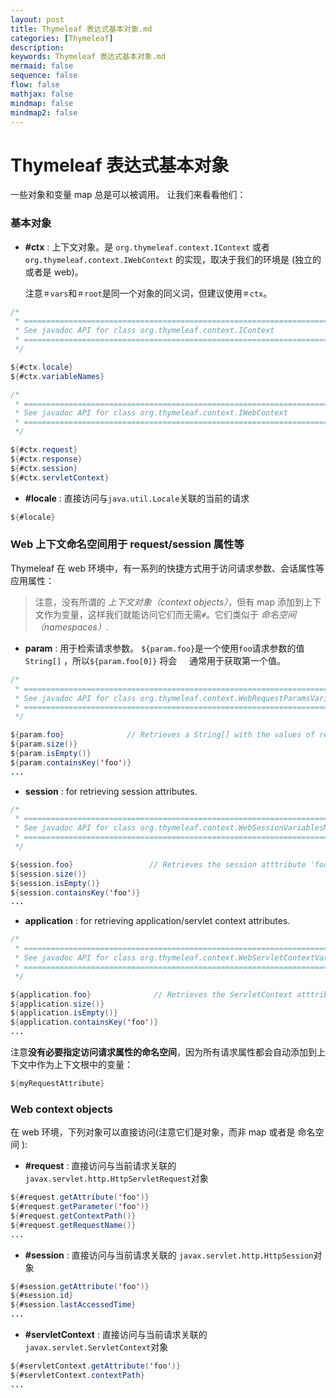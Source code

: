 ```yaml
---
layout: post
title: Thymeleaf 表达式基本对象.md
categories: [Thymeleaf]
description: 
keywords: Thymeleaf 表达式基本对象.md
mermaid: false
sequence: false
flow: false
mathjax: false
mindmap: false
mindmap2: false
---
```

# Thymeleaf 表达式基本对象

一些对象和变量 map 总是可以被调用。 让我们来看看他们：


### 基本对象

 * **\#ctx** : 上下文对象。是 `org.thymeleaf.context.IContext` 或者
    `org.thymeleaf.context.IWebContext` 的实现，取决于我们的环境是   (独立的或者是 web)。

 	注意`＃vars`和`＃root`是同一个对象的同义词，但建议使用`＃ctx`。

```java
/*
 * ======================================================================
 * See javadoc API for class org.thymeleaf.context.IContext
 * ======================================================================
 */

${#ctx.locale}
${#ctx.variableNames}

/*
 * ======================================================================
 * See javadoc API for class org.thymeleaf.context.IWebContext
 * ======================================================================
 */

${#ctx.request}
${#ctx.response}
${#ctx.session}
${#ctx.servletContext}
```

 * **\#locale** : 直接访问与`java.util.Locale`关联的当前的请求                

```java
${#locale}
```


### Web 上下文命名空间用于 request/session 属性等

Thymeleaf 在 web 环境中，有一系列的快捷方式用于访问请求参数、会话属性等应用属性：

> 注意，没有所谓的 *上下文对象（context objects）*，但有  map 添加到上下文作为变量，这样我们就能访问它们而无需`#`。它们类似于 *命名空间（namespaces）*.

 * **param** : 用于检索请求参数。  `${param.foo}`是一个使用`foo`请求参数的值`String[]` ，所以`${param.foo[0]}` 将会
    通常用于获取第一个值。

```java
/*
 * ============================================================================
 * See javadoc API for class org.thymeleaf.context.WebRequestParamsVariablesMap
 * ============================================================================
 */

${param.foo}              // Retrieves a String[] with the values of request parameter 'foo'
${param.size()}
${param.isEmpty()}
${param.containsKey('foo')}
...
```

 * **session** : for retrieving session attributes.

```java
/*
 * ======================================================================
 * See javadoc API for class org.thymeleaf.context.WebSessionVariablesMap
 * ======================================================================
 */

${session.foo}                 // Retrieves the session atttribute 'foo'
${session.size()}
${session.isEmpty()}
${session.containsKey('foo')}
...
```

 * **application** : for retrieving application/servlet context attributes.

```java
/*
 * =============================================================================
 * See javadoc API for class org.thymeleaf.context.WebServletContextVariablesMap
 * =============================================================================
 */

${application.foo}              // Retrieves the ServletContext atttribute 'foo'
${application.size()}
${application.isEmpty()}
${application.containsKey('foo')}
...
```

注意**没有必要指定访问请求属性的命名空间**，因为所有请求属性都会自动添加到上下文中作为上下文根中的变量：


```java
${myRequestAttribute}
```


### Web context objects

在 web 环境，下列对象可以直接访问(注意它们是对象，而非 map 或者是 命名空间 ):

 * **\#request** : 直接访问与当前请求关联的 `javax.servlet.http.HttpServletRequest`对象

```java
${#request.getAttribute('foo')}
${#request.getParameter('foo')}
${#request.getContextPath()}
${#request.getRequestName()}
...
```

 * **\#session** : 直接访问与当前请求关联的 `javax.servlet.http.HttpSession`对象

```java
${#session.getAttribute('foo')}
${#session.id}
${#session.lastAccessedTime}
...
```

 * **\#servletContext** : 直接访问与当前请求关联的 `javax.servlet.ServletContext`对象


```java
${#servletContext.getAttribute('foo')}
${#servletContext.contextPath}
...
```